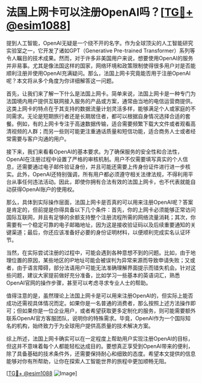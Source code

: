 # 法国上网卡可以注册OpenAI吗？[[TG💪+ @esim1088](https://t.me/s/esim1088)]

提到人工智能，OpenAI无疑是一个绕不开的名字。作为全球顶尖的人工智能研究实验室之一，它开发了诸如GPT（Generative Pre-trained Transformer）系列等令人瞩目的技术成果。然而，对于许多非美国用户来说，想要使用OpenAI的服务并非易事。尤其是像法国这样的国家，网络环境和政策限制使得很多用户对是否能顺利注册并使用OpenAI充满疑问。那么，法国上网卡究竟能否用于注册OpenAI呢？本文将从多个角度为你详细解答这一问题。

首先，让我们来了解一下什么是法国上网卡。简单来说，法国上网卡是一种专门为法国境内用户提供互联网接入服务的产品或方案，通常由当地的电信运营商提供。这类上网卡的特点在于其支持的数据流量计划灵活多样，能够满足个人或家庭的不同需求。无论是短期旅行者还是长期居住者，都可以根据自身情况选择合适的套餐。例如，有的上网卡专注于高速数据传输，适合需要频繁下载大文件或者观看高清视频的人群；而另一些则可能更注重通话质量和短信功能，适合商务人士或者经常需要与客户沟通的用户。

接下来，我们来看看OpenAI的基本要求。为了确保服务的安全性和合法性，OpenAI在注册过程中设置了严格的审核机制。用户不仅需要填写真实的个人信息，还需要通过电子邮件验证身份，并且可能还需要上传身份证件进行进一步核实。此外，OpenAI还特别强调，所有用户都必须遵守相关法律法规，不得利用平台从事任何违法活动。因此，即使你拥有合法有效的法国上网卡，也不代表就能自动获得OpenAI账户的使用权。

那么，具体到实际操作层面，法国上网卡是否真的可以用来注册OpenAI呢？答案是肯定的，但前提是你得具备以下几个条件：首先，你的上网卡必须能够正常访问国际互联网，并且有足够的余额支持整个注册流程所需的网络流量消耗；其次，你需要有一个稳定可靠的电子邮箱地址，因为这是接收验证码以及后续重要通知的关键渠道；最后，你还应该准备好必要的身份证明材料，以便顺利完成实名认证环节。

当然，在实际尝试注册的过程中，可能会遇到各种意想不到的问题。比如，由于地理位置的原因，某些地区的IP地址可能会被误判为异常来源而导致申请失败；又或者，由于语言障碍，部分法语用户可能无法准确理解界面提示而错失机会。针对这些问题，建议大家提前做好充分准备，比如学习一些基本的英语词汇，熟悉OpenAI官网的操作步骤，甚至可以考虑寻求专业人士的帮助。

值得注意的是，虽然理论上法国上网卡是可以用来注册OpenAI的，但实际上能否成功还需视具体情况而定。如果你是一名普通的消费者，那么按照上述方法操作即可；但如果你是一位企业用户，或者希望获取更多定制化的服务，则可能需要额外联系OpenAI官方客服团队，说明你的特殊需求。毕竟，OpenAI作为一个国际知名的机构，始终致力于为全球用户提供高质量的技术解决方案。

综上所述，法国上网卡确实可以在一定程度上帮助用户实现注册OpenAI的目标，但这并不意味着每个人都能轻松达成目的。要想真正享受到OpenAI带来的便利，除了具备基础的技术条件外，还需要保持耐心和细致的态度。希望本文提供的信息能够对你有所帮助，让你在探索人工智能世界的旅程中更加顺畅无阻。

[[TG💪+ @esim1088](https://t.me/s/esim1088) ![Image](https://i.postimg.cc/4NQfJmqS/Snipaste-2025-05-13-00-14-12.png)]